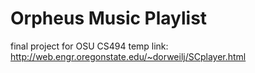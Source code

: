 Orpheus Music Playlist
=========

final project for OSU CS494
temp link: http://web.engr.oregonstate.edu/~dorweilj/SCplayer.html
